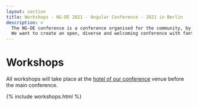 ```yaml
---
layout: section
title: Workshops - NG-DE 2021 - Angular Conference - 2021 in Berlin 
description: >
  The NG-DE conference is a conference organised for the community, by the community.
  We want to create an open, diverse and welcoming conference with fantastic speakers and a warm and friendly environment. 
---
```


# Workshops

All workshops will take place at the [hotel of our conference](/location) venue before the main conference.

{% include workshops.html %}
